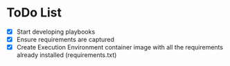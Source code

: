 # ToDo List
- [X] Start developing playbooks
- [X] Ensure requirements are captured
- [X] Create Execution Environment container image with all the requirements already installed (requirements.txt)
